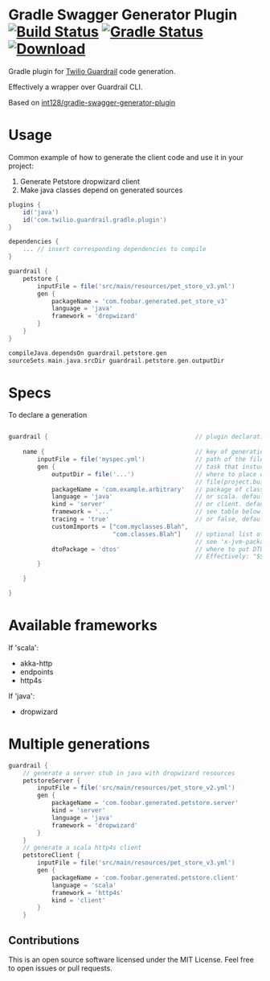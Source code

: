 # Gradle Swagger Generator Plugin [![Build Status](https://travis-ci.org/twilio/guardrail-gradle-plugin.svg?branch=master)](https://travis-ci.org/twilio/guardrail-gradle-plugin) [![Gradle Status](https://gradleupdate.appspot.com/twilio/guardrail-gradle-plugin/status.svg)](https://gradleupdate.appspot.com/twilio/guardrail-gradle-plugin/status) [ ![Download](https://api.bintray.com/packages/twilio/maven/guardrail-gradle-plugin/images/download.svg) ](https://bintray.com/twilio/maven/guardrail-gradle-plugin/_latestVersion)

Gradle plugin for [Twilio Guardrail](https://github.com/twilio/guardrail) code generation.

Effectively a wrapper over Guardrail CLI. 

Based on [int128/gradle-swagger-generator-plugin](https://github.com/int128/gradle-swagger-generator-plugin)

Usage
======

Common example of how to generate the client code and use it in your project:

1. Generate Petstore dropwizard client
2. Make java classes depend on generated sources

```build.gradle 
plugins {
    id('java')
    id('com.twilio.guardrail.gradle.plugin')
}

dependencies {
    ... // insert corresponding dependencies to compile
}

guardrail {
    petstore {
        inputFile = file('src/main/resources/pet_store_v3.yml')
        gen {
            packageName = 'com.foobar.generated.pet_store_v3'
            language = 'java'
            framework = 'dropwizard'
        } 
    }
}

compileJava.dependsOn guardrail.petstore.gen
sourceSets.main.java.srcDir guardrail.petstore.gen.outputDir
```

Specs
======

To declare a generation

```gradle

guardrail {                                         // plugin declaration
   
    name {                                          // key of generation, e.g. petstore, myService, etc. 
        inputFile = file('myspec.yml')              // path of the file
        gen {                                       // task that instucts generation
            outputDir = file('...')                 // where to place output. default is
                                                    // file(project.buildDir/'guardrail-sources')
            packageName = 'com.example.arbitrary'   // package of classes to be packaged
            language = 'java'                       // or scala. default 'scala'
            kind = 'server'                         // or client. default 'client'
            framework = '...'                       // see table below. default 'akka-http'
            tracing = 'true'                        // or false, default false. adds lightstep integration to service
            customImports = ["com.myclasses.Blah", 
                             "com.classes.Blah"]    // optional list of classes to be used in generation
                                                    // see 'x-jvm-package' or 'x-scala-package' extension
            dtoPackage = 'dtos'                     // where to put DTO objects. Where to put your client's DTOs. 
                                                    // Effectively: "$${packageName}.definitions.$${dtoPackage}"
        }    

    }

}

```

Available frameworks
====================

If 'scala':

- akka-http
- endpoints
- http4s

If 'java':

- dropwizard

Multiple generations
====================

```gradle
guardrail {
    // generate a server stub in java with dropwizard resources
    petstoreServer {
        inputFile = file('src/main/resources/pet_store_v2.yml')
        gen {
            packageName = 'com.foobar.generated.petstore.server'
            kind = 'server'
            language = 'java'
            framework = 'dropwizard'
        }
    }
    // generate a scala http4s client
    petstoreClient {
        inputFile = file('src/main/resources/pet_store_v3.yml')
        gen {
            packageName = 'com.foobar.generated.petstore.client'
            language = 'scala'
            framework = 'http4s'
            kind = 'client'
        } 
    }
```


## Contributions

This is an open source software licensed under the MIT License.
Feel free to open issues or pull requests.

